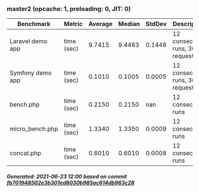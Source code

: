 ### master2 (opcache: 1, preloading: 0, JIT: 0)

|  Benchmark   |    Metric    |   Average   |   Median    |    StdDev   | Description |
|--------------|--------------|-------------|-------------|-------------|-------------|
|Laravel demo app|time (sec)|9.7415|9.4483|0.1448|12 consecutive runs, 3000 requests|
|Symfony demo app|time (sec)|0.1010|0.1005|0.0005|12 consecutive runs, 3000 requests|
|bench.php|time (sec)|0.2150|0.2150|nan|12 consecutive runs|
|micro_bench.php|time (sec)|1.3340|1.3350|0.0009|12 consecutive runs|
|concat.php|time (sec)|0.6010|0.6010|0.0008|12 consecutive runs|

##### Generated: 2021-06-23 12:00 based on commit [fb701948502e3b301ed8030b985ac614db963c28](https://github.com/php/php-src/commit/fb701948502e3b301ed8030b985ac614db963c28)
